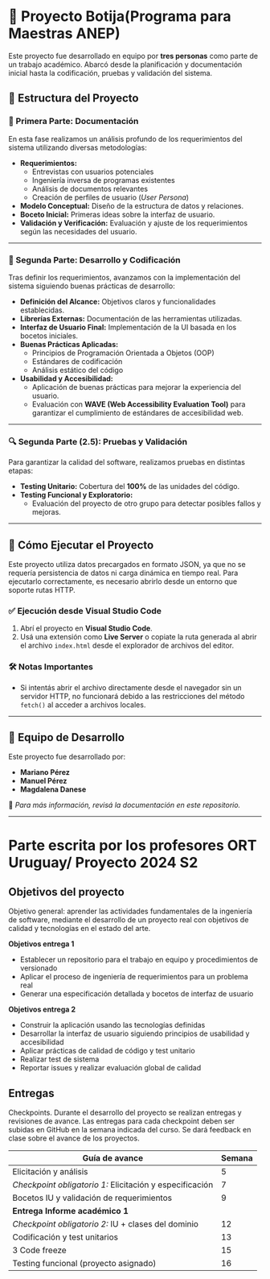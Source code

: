 # 📌 Proyecto Botija(Programa para Maestras ANEP)

Este proyecto fue desarrollado en equipo por **tres personas** como parte de un trabajo académico. Abarcó desde la planificación y documentación inicial hasta la codificación, pruebas y validación del sistema.

## 📂 Estructura del Proyecto

### 📝 Primera Parte: Documentación

En esta fase realizamos un análisis profundo de los requerimientos del sistema utilizando diversas metodologías:

- **Requerimientos:**
  - Entrevistas con usuarios potenciales
  - Ingeniería inversa de programas existentes
  - Análisis de documentos relevantes
  - Creación de perfiles de usuario (*User Persona*)
- **Modelo Conceptual:** Diseño de la estructura de datos y relaciones.
- **Boceto Inicial:** Primeras ideas sobre la interfaz de usuario.
- **Validación y Verificación:** Evaluación y ajuste de los requerimientos según las necesidades del usuario.

---

### 📌 Segunda Parte: Desarrollo y Codificación

Tras definir los requerimientos, avanzamos con la implementación del sistema siguiendo buenas prácticas de desarrollo:

- **Definición del Alcance:** Objetivos claros y funcionalidades establecidas.
- **Librerías Externas:** Documentación de las herramientas utilizadas.
- **Interfaz de Usuario Final:** Implementación de la UI basada en los bocetos iniciales.
- **Buenas Prácticas Aplicadas:**
  - Principios de Programación Orientada a Objetos (OOP)
  - Estándares de codificación
  - Análisis estático del código
- **Usabilidad y Accesibilidad:**
  - Aplicación de buenas prácticas para mejorar la experiencia del usuario.
  - Evaluación con **WAVE (Web Accessibility Evaluation Tool)** para garantizar el cumplimiento de estándares de accesibilidad web.

---

### 🔍 Segunda Parte (2.5): Pruebas y Validación

Para garantizar la calidad del software, realizamos pruebas en distintas etapas:

- **Testing Unitario:** Cobertura del **100%** de las unidades del código.
- **Testing Funcional y Exploratorio:**
  - Evaluación del proyecto de otro grupo para detectar posibles fallos y mejoras.

---

## 🚀 Cómo Ejecutar el Proyecto

Este proyecto utiliza datos precargados en formato JSON, ya que no se requería persistencia de datos ni carga dinámica en tiempo real. Para ejecutarlo correctamente, es necesario abrirlo desde un entorno que soporte rutas HTTP.

### ✅ Ejecución desde Visual Studio Code

1. Abrí el proyecto en **Visual Studio Code**.
2. Usá una extensión como **Live Server** o copiate la ruta generada al abrir el archivo `index.html` desde el explorador de archivos del editor.

### 🛠 Notas Importantes

- Si intentás abrir el archivo directamente desde el navegador sin un servidor HTTP, no funcionará debido a las restricciones del método `fetch()` al acceder a archivos locales.

---

## 👥 Equipo de Desarrollo

Este proyecto fue desarrollado por:

- **Mariano Pérez**
- **Manuel Pérez**
- **Magdalena Danese**

📌 *Para más información, revisá la documentación en este repositorio.*



---


# Parte escrita por los profesores ORT Uruguay/ Proyecto 2024 S2

## Objetivos del proyecto

Objetivo general: aprender las actividades fundamentales de la ingeniería de software, mediante el desarrollo de un proyecto real con objetivos de calidad y tecnologías en el estado del arte.

**Objetivos entrega 1**

- Establecer un repositorio para el trabajo en equipo y procedimientos de versionado
- Aplicar el proceso de ingeniería de requerimientos para un problema real
- Generar una especificación detallada y bocetos de interfaz de usuario

**Objetivos entrega 2**

- Construir la aplicación usando las tecnologías definidas
- Desarrollar la interfaz de usuario siguiendo principios de usabilidad y accesibilidad
- Aplicar prácticas de calidad de código y test unitario
- Realizar test de sistema
- Reportar issues y realizar evaluación global de calidad

## Entregas

Checkpoints. Durante el desarrollo del proyecto se realizan entregas y revisiones de avance. Las entregas para cada checkpoint deben ser subidas en GitHub en la semana indicada del curso. Se dará feedback en clase sobre el avance de los proyectos.

| Guía de avance                                           | Semana |
| -------------------------------------------------------- | ------ |
| Elicitación y análisis                                   | 5      |
| _Checkpoint obligatorio 1:_ Elicitación y especificación | 7      |
| Bocetos IU y validación de requerimientos                | 9      |
| **Entrega Informe académico 1**                          |        |
| _Checkpoint obligatorio 2:_ IU + clases del dominio      | 12     |
| Codificación y test unitarios                            | 13     |
| 3 Code freeze                                            | 15     |
| Testing funcional (proyecto asignado)                    | 16     |

